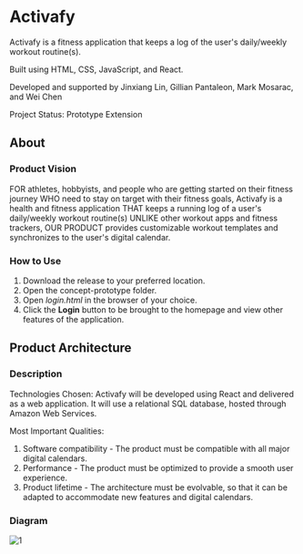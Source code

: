 # Activafy

Activafy is a fitness application that keeps a log of the user's daily/weekly workout routine(s).

Built using HTML, CSS, JavaScript, and React.

Developed and supported by Jinxiang Lin, Gillian Pantaleon, Mark Mosarac, and Wei Chen

Project Status: Prototype Extension

## About

### Product Vision
FOR athletes, hobbyists, and people who are getting started on their fitness journey WHO need to stay on target with their fitness goals, Activafy is a health and fitness application THAT keeps a running log of a user's daily/weekly workout routine(s) UNLIKE other workout apps and fitness trackers, OUR PRODUCT provides customizable workout templates and synchronizes to the user's digital calendar.

### How to Use
1. Download the release to your preferred location.
2. Open the concept-prototype folder.
3. Open *login.html* in the browser of your choice.
4. Click the **Login** button to be brought to the homepage and view other features of the application.


## Product Architecture

### Description
Technologies Chosen:
Activafy will be developed using React and delivered as a web application. It will use a relational SQL database, hosted through Amazon Web Services.

Most Important Qualities:
1) Software compatibility - The product must be compatible with all major digital calendars.
2) Performance - The product must be optimized to provide a smooth user experience.
3) Product lifetime - The architecture must be evolvable, so that it can be adapted to accommodate new features and digital calendars.

### Diagram
![1](https://user-images.githubusercontent.com/33522721/112686845-fbe9e300-8e4c-11eb-80cb-15f483e794d1.png)
